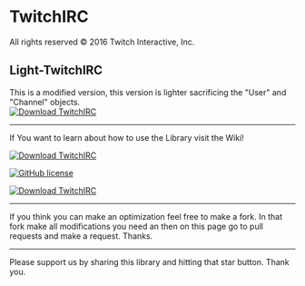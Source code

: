 # TwitchIRC
All rights reserved © 2016 Twitch Interactive, Inc.

## Light-TwitchIRC
This is a modified version, this version is lighter sacrificing the "User" and "Channel" objects.  
[![Download TwitchIRC](https://img.shields.io/badge/Light--TwitchIRC-v1.0-yellowgreen.svg)](https://github.com/CavariuX/TwitchIRC/releases/tag/Light_v1.0-Beta)

***

If You want to learn about how to use the Library visit the Wiki!                      

[![Download TwitchIRC](https://img.shields.io/badge/TwitchIRC-v1.0-green.svg?style=plastic)](https://github.com/CavariuX/TwitchIRC/releases/tag/v1.0-Beta)

[![GitHub license](https://img.shields.io/github/license/mashape/apistatus.svg?style=plastic)](https://github.com/CavariuX/TwitchIRC/blob/master/LICENSE)

[![Download TwitchIRC](https://img.shields.io/badge/Documentation-v1.0_Beta-orange.svg?style=plastic)](http://cavariux.github.io/TwitchIRC/)

***

If you think you can make an optimization feel free to make a fork. In that fork make all modifications you need an then on this page go to pull requests and make a request. Thanks.

***
Please support us by sharing this library and hitting that star button. Thank you.
